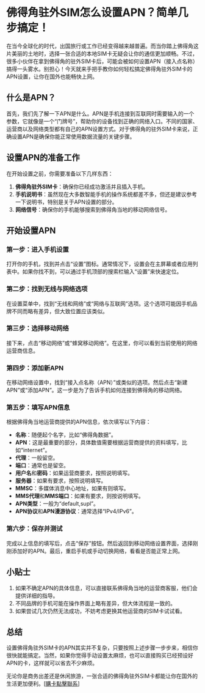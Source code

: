 # 佛得角驻外SIM怎么设置APN？简单几步搞定！

在当今全球化的时代，出国旅行或工作已经变得越来越普遍。而当你踏上佛得角这片美丽的土地时，选择一张合适的本地SIM卡无疑会让你的通信更加顺畅。不过，很多小伙伴在拿到佛得角的驻外SIM卡后，可能会被如何设置APN（接入点名称）搞得一头雾水。别担心！今天就来手把手教你如何轻松搞定佛得角驻外SIM卡的APN设置，让你在国外也能畅快上网。

## 什么是APN？

首先，我们先了解一下APN是什么。APN是手机连接到互联网时需要输入的一个参数，它就像是一个“门牌号”，帮助你的设备找到正确的网络入口。不同的国家、运营商以及网络类型都有自己的APN设置方式。对于佛得角的驻外SIM卡来说，正确设置APN是确保你能正常使用数据流量的关键步骤。

## 设置APN的准备工作

在开始设置之前，你需要准备以下几样东西：

1. **佛得角驻外SIM卡**：确保你已经成功激活并且插入手机。
2. **手机说明书**：虽然现在大多数智能手机的操作系统都差不多，但还是建议参考一下说明书，特别是关于APN设置的部分。
3. **网络信号**：确保你的手机能够搜索到佛得角当地的移动网络信号。

## 开始设置APN

### 第一步：进入手机设置

打开你的手机，找到并点击“设置”图标。通常情况下，设置会在主屏幕或者应用列表中。如果你找不到，可以通过手机顶部的搜索栏输入“设置”来快速定位。

### 第二步：找到无线与网络选项

在设置菜单中，找到“无线和网络”或“网络与互联网”选项。这个选项可能因手机品牌不同而略有差异，但大致位置应该类似。

### 第三步：选择移动网络

接下来，点击“移动网络”或“蜂窝移动网络”。在这里，你可以看到当前使用的网络运营商信息。

### 第四步：添加新APN

在移动网络设置中，找到“接入点名称（APN）”或类似的选项。然后点击“新建APN”或“添加APN”。这一步是为了告诉手机如何连接到佛得角的移动网络。

### 第五步：填写APN信息

根据佛得角当地运营商提供的APN信息，依次填写以下内容：

- **名称**：随便起个名字，比如“佛得角数据”。
- **APN**：这是最重要的部分，具体数值需要根据运营商提供的资料填写，比如“internet”。
- **代理**：一般留空。
- **端口**：通常也是留空。
- **用户名**和**密码**：如果运营商要求，按照说明填写。
- **服务器**：如果有要求，按照说明填写。
- **MMSC**：多媒体消息中心地址，如果有则填写。
- **MMS代理**和**MMS端口**：如果有要求，则按说明填写。
- **APN类型**：一般为“default,supl”。
- **APN协议**和**APN漫游协议**：通常选择“IPv4/IPv6”。

### 第六步：保存并测试

完成以上信息的填写后，点击“保存”按钮。然后返回到移动网络设置界面，选择刚刚添加好的APN。最后，重启手机或手动切换网络，看看是否能正常上网。

## 小贴士

1. 如果不确定APN的具体信息，可以直接联系佛得角当地的运营商客服，他们会提供详细的指导。
2. 不同品牌的手机可能在操作界面上略有差异，但大体流程是一致的。
3. 如果尝试几次仍然无法成功，不妨考虑更换其他运营商的SIM卡试试看。

## 总结

设置佛得角驻外SIM卡的APN其实并不复杂，只要按照上述步骤一步步来，相信你很快就能搞定。当然，如果你觉得手动设置太麻烦，也可以直接购买已经预设好APN的卡，这样就可以省去不少麻烦。

无论你是商务出差还是休闲旅游，一张合适的佛得角驻外SIM卡都能让你在国外的生活更加便利。[[購卡點擊聯系](https://t.me/s/esim1088)]